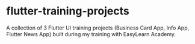 # flutter-training-projects
A collection of 3 Flutter UI training projects (Business Card App, Info App, Flutter News App) built during my training with EasyLearn Academy.

